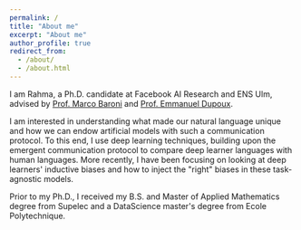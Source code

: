 ```yaml
---
permalink: /
title: "About me"
excerpt: "About me"
author_profile: true
redirect_from: 
  - /about/
  - /about.html
---
```


I am Rahma, a Ph.D. candidate at Facebook AI Research and ENS Ulm, advised by [Prof. Marco Baroni](http://marcobaroni.org/) and [Prof. Emmanuel Dupoux](http://www.lscp.net/persons/dupoux/). 

I am interested in understanding what made our natural language unique and how we can endow artificial models with such a communication protocol. To this end, I use deep learning techniques, building upon the emergent communication protocol to compare deep learner languages with human languages. More recently, I have been focusing on looking at deep learners' inductive biases and how to inject the "right" biases in these task-agnostic models.

Prior to my Ph.D., I received my B.S. and Master of Applied Mathematics degree from Supelec and a DataScience master's degree from Ecole Polytechnique.
